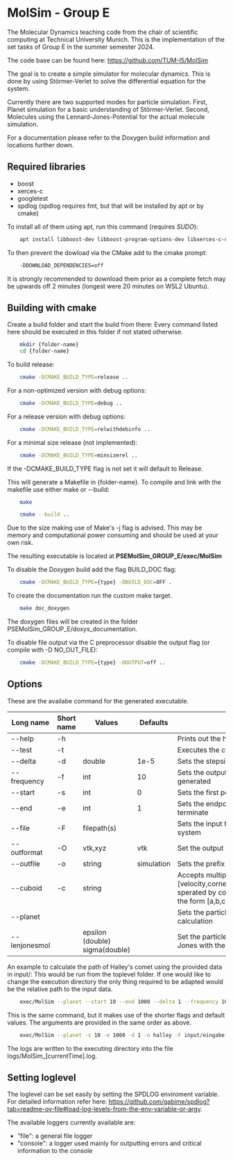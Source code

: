 MolSim - Group E
===

The Molecular Dynamics teaching code from the chair of scientific computing at Technical University Munich.
This is the implementation of the set tasks of Group E in the summer semester 2024.

The code base can be found here: https://github.com/TUM-I5/MolSim

The goal is to create a simple simulator for molecular dynamics.
This is done by using Störmer-Verlet to solve the differential equation for the system.

Currently there are two supported modes for particle simulation.
First, Planet simulation for a basic understanding of Störmer-Verlet.
Second, Molecules using the Lennard-Jones-Potential for the actual molecule simulation.

For a documentation please refer to the Doxygen build information and locations further down.

Required libraries
---
- boost
- xerces-c
- googletest
- spdlog (spdlog requires fmt, but that will be installed by apt or by cmake)

To install all of them using apt, run this command (requires *SUDO*):
```bash
    apt install libboost-dev libboost-program-options-dev libxerces-c-dev libgtest-dev libspdlog-dev
```
To then prevent the dowload via the CMake add to the cmake prompt:
```bash
    -DDOWNLOAD_DEPENDENCIES=off
```
It is strongly recommended to download them prior as a complete fetch may be upwards off 2 minutes (longest were 20 minutes on WSL2 Ubuntu).

Building with cmake
---
Create a build folder and start the build from there:
Every command listed here should be executed in this folder if not stated otherwise.

```bash
    mkdir {folder-name}
    cd {folder-name}
```

To build release:
```bash
    cmake -DCMAKE_BUILD_TYPE=release .. 
```
For a non-optimized version with debug options:
```bash
    cmake -DCMAKE_BUILD_TYPE=debug .. 
```
For a release version with debug options:
```bash
    cmake -DCMAKE_BUILD_TYPE=relwithdebinfo .. 
```
For a minimal size release (not implemented):
```bash
    cmake -DCMAKE_BUILD_TYPE=minsizerel .. 
```

If the -DCMAKE_BUILD_TYPE flag is not set it will default to Release.

This will generate a Makefile in {folder-name}.
To compile and link with the makefile use either make or --build:
```bash
    make
```
```bash
    cmake --build ..
```

Due to the size making use of Make's -j flag is advised.
This may be memory and computational power consuming and should be used at your own risk.

The resulting executable is located at **PSEMolSim_GROUP_E/exec/MolSim**

To disable the Doxygen build add the flag BUILD_DOC flag:
```bash
    cmake -DCMAKE_BUILD_TYPE={type} -DBUILD_DOC=OFF .
```
To create the documentation run the custom make target.
```bash
	make doc_doxygen
```
The doxygen files will be created in the folder PSEMolSim_GROUP_E/doxys_documentation.


To disable file output via the C preprocessor disable the output flag (or compile with -D NO_OUT_FILE):
```bash
    cmake -DCMAKE_BUILD_TYPE={type} -DOUTPUT=off ..
```

Options
---
These are the availabe command for the generated executable.

|Long name      |Short name |Values         			    | Defaults  	| Description												                                                                                                                |
|---------------|-----------|-------------------------------|---------------|---------------------------------------------------------------------------------------------------------------------------------------------------------------------------|
|--help         | -h        |               			    |           	|Prints out the help message										                                                                                                        |
|--test         | -t        |                               |               |Executes the complete test suite                                                                                                                                           |
|--delta	    | -d	    |double				            | 1e-5  		|Sets the stepsize for the simulation									                                                                                                    |
|--frequency    | -f        |int            			    | 10        	|Sets the output frequency, every nth step a file will be generated					                                                                                        |
|--start        | -s        |int            			    | 0         	|Sets the first point at which output is generated							                                                                                                |
|--end          | -e        |int            			    | 1         	|Sets the endpoint for the simulation. After reaching will terminate					                                                                                    |
|--file         | -F        |filepath(s)    			    |           	|Sets the input file(s) that describe the initial state of the system					                                                                                    |
|--outformat    | -O        |vtk,xyz       			        | vtk       	|Set the output method											                                                                                                            |
|--outfile      | -o        |string         			    | simulation	|Sets the prefix for the output files									                                                                                                    |
|--cuboid       | -c        |string                         |               |Accepts multiple cuboids, in the form [velocity,corner,distance,mass,x,y,z,meanBrownianMotion] sperated by comma. Velocity and corner are 3D-vectors of the form [a,b,c]   |
|--planet       |           |               			    |           	|Sets the particle type to planets and uses planet force calculation					                                                                                    |
|--lenjonesmol  |           |epsilon (double) sigma(double)	|		        |Set the particle mode to molcule while using Lennard-Jones with the provided epsilon and sigma values	                                                                    |
  

An example to calculate the path of Halley's comet using the provided data in input/:
This would be run from the toplevel folder.
If one would like to change the execution directory the only thing required to be adapted would be the relative path to the input data.
```bash
	exec/MolSim --planet --start 10 --end 1000 --delta 1 --frequency 10 --outformat vtk --outfile halley --file input/eingabe-sonne.txt
```

This is the same command, but it makes use of the shorter flags and default values.
The arguments are provided in the same order as above.
```bash
	exec/MolSim --planet -s 10 -e 1000 -d 1 -o halley -F input/eingabe-sonne.txt
```

The logs are written to the executing directory into the file logs/MolSim_[currentTime].log.

Setting loglevel
----------------

The loglevel can be set easily by setting the SPDLOG enviroment variable.
For detailed information refer here: https://github.com/gabime/spdlog?tab=readme-ov-file#load-log-levels-from-the-env-variable-or-argv.

The available loggers currently available are:
- "file": a general file logger
- "console": a logger used mainly for outputting errors and critical information to the console
